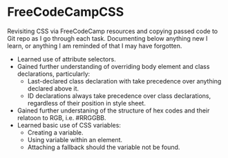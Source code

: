 # FreeCodeCampCSS

Revisiting CSS via FreeCodeCamp resources and copying passed code to Git repo as I go through each task. Documenting below anything new I learn, or anything I am reminded of that I may have forgotten.

- Learned use of attribute selectors.
- Gained further understanding of overriding body element and class declarations, particularly:
    - Last-declared class declaration with take precedence over anything declared above it.
    - ID declarations always take precedence over class declarations, regardless of their position in style sheet.
- Gained further understaning of the structure of hex codes and their relatoon to RGB, i.e. #RRGGBB.
- Learned basic use of CSS variables:
    - Creating a variable.
    - Using variable within an element.
    - Attaching a fallback should the variable not be found.